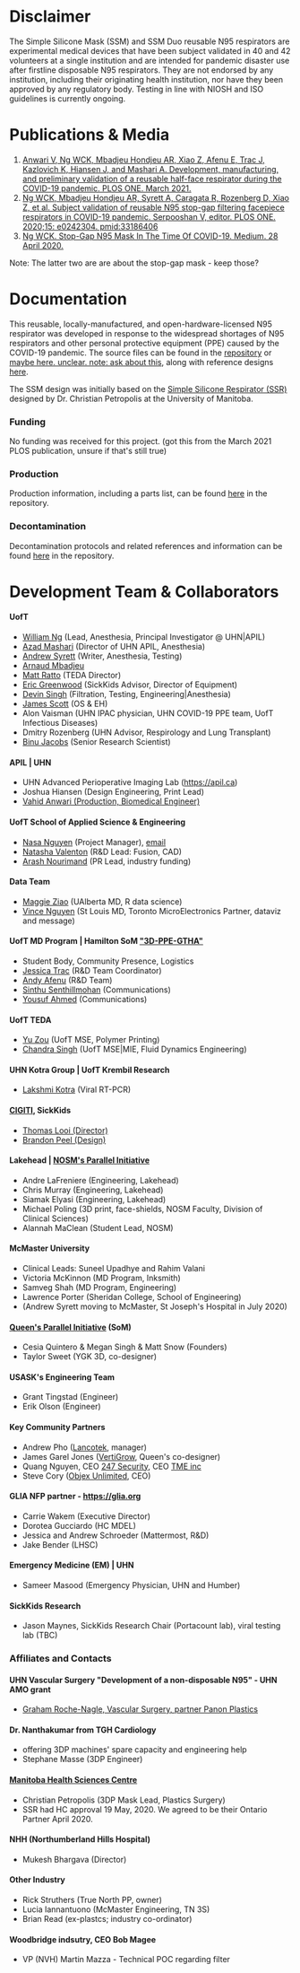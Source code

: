 # Disclaimer

The Simple Silicone Mask (SSM) and SSM Duo reusable N95 respirators are experimental medical devices that have been subject validated in 40 and 42 volunteers at a single institution and are intended for pandemic disaster use after firstline disposable N95 respirators. They are not endorsed by any institution, including their originating health institution, nor have they been approved by any regulatory body. Testing in line with NIOSH and ISO guidelines is currently ongoing.

# Publications & Media
1. [Anwari V, Ng WCK, Mbadjeu Hondjeu AR, Xiao Z, Afenu E, Trac J, Kazlovich K, Hiansen J, and Mashari A. Development, manufacturing, and preliminary validation of a reusable half-face respirator during the COVID-19 pandemic. PLOS ONE. March 2021.](https://journals.plos.org/plosone/article?id=10.1371/journal.pone.0247575)
2. [Ng WCK, Mbadjeu Hondjeu AR, Syrett A, Caragata R, Rozenberg D, Xiao Z, et al. Subject validation of reusable N95 stop-gap filtering facepiece respirators in COVID-19 pandemic. Serpooshan V, editor. PLOS ONE. 2020;15: e0242304. pmid:33186406](https://journals.plos.org/plosone/article?id=10.1371/journal.pone.0242304)
3. [Ng WCK. Stop-Gap N95 Mask In The Time Of COVID-19. Medium. 28 April 2020.](https://medium.com/@williamckng/stop-gap-n95-mask-in-the-time-of-covid-19-a615be38eb31)

Note: The latter two are are about the stop-gap mask - keep those?

# Documentation
This reusable, locally-manufactured, and open-hardware-licensed N95 respirator was developed in response to the widespread shortages of N95 respirators and other personal protective equipment (PPE) caused by the COVID-19 pandemic. The source files can be found in the [repository](https://github.com/tgh-apil/Reusable-N95-Respirator/tree/master/source%20files) or [maybe here. unclear. note: ask about this](https://github.com/tgh-apil/Reusable-N95-Respirator/tree/master/02-Design%20Types/Simple%20Silicone%20Mask%20%22SSM%22), along with reference designs [here](https://github.com/tgh-apil/Reusable-N95-Respirator/tree/master/11-References).

The SSM design was initially based on the [Simple Silicone Respirator (SSR)](https://github.com/cpetropolis/Simple-Silicone-Respirator) designed by Dr. Christian Petropolis at the University of Manitoba. 

### Funding
No funding was received for this project. (got this from the March 2021 PLOS publication, unsure if that's still true)

### Production
Production information, including a parts list, can be found [here](https://github.com/tgh-apil/Reusable-N95-Respirator/tree/master/03-Production) in the repository.

### Decontamination
Decontamination protocols and related references and information can be found [here](https://github.com/tgh-apil/Reusable-N95-Respirator/tree/master/06-Decontamination) in the repository.

# Development Team & Collaborators
#### UofT
- [William Ng](www.anesthesia.utoronto.ca/faculty/william-ck-ng) (Lead, Anesthesia, Principal Investigator @ UHN|APIL)
- [Azad Mashari](www.anesthesia.utoronto.ca/content/azad-mashari) (Director of UHN APIL, Anesthesia)
- [Andrew Syrett](doctors.cpso.on.ca/DoctorDetails/Syrett-Andrew-James/0295170-103261) (Writer, Anesthesia, Testing)
- [Arnaud Mbadjeu](www.anesthesia.utoronto.ca/sites/default/files/tgh_fellows_photos_jan_2020.pdf)
- [Matt Ratto](https://ischool.utoronto.ca/profile/matt-ratto/) (TEDA Director)
- [Eric Greenwood](www.anesthesia.utoronto.ca/content/eric-greenwood) (SickKids Advisor, Director of Equipment)
- [Devin Singh]() (Filtration, Testing, Engineering|Anesthesia)
- [James Scott](www.dlsph.utoronto.ca/faculty-profile/scott-james-a/) (OS & EH)
- Alon Vaisman (UHN IPAC physician, UHN COVID-19 PPE team, UofT Infectious Diseases)
- Dmitry Rozenberg (UHN Advisor, Respirology and Lung Transplant)
- [Binu Jacobs](www.linkedin.com/in/binu-jacob-98b53a95/) (Senior Research Scientist)

#### APIL | UHN
- UHN Advanced Perioperative Imaging Lab (https://apil.ca)
- Joshua Hiansen (Design Engineering, Print Lead)
- [Vahid Anwari (Production, Biomedical Engineer)](www.linkedin.com/in/vahid-anwari-3763973)

#### UofT School of Applied Science & Engineering
- [Nasa Nguyen](https://www.linkedin.com/in/nasanguyen/) (Project Manager), [email](mailto:nasa.nguyen@mail.utoronto.ca)
- [Natasha Valenton](https://www.linkedin.com/in/natasha-valenton/) (R&D Lead: Fusion, CAD)
- [Arash Nourimand](https://www.linkedin.com/in/arash-nourimand/) (PR Lead, industry funding)

#### Data Team
- [Maggie Ziao]() (UAlberta MD, R data science)
- [Vince Nguyen]() (St Louis MD, Toronto MicroElectronics Partner, dataviz and message)

#### UofT MD Program | Hamilton SoM ["3D-PPE-GTHA"](https://www.3dppegtha.ca) 
- Student Body, Community Presence, Logistics
- [Jessica Trac](https://www.linkedin.com/in/jessica-trac/) (R&D Team Coordinator)
- [Andy Afenu](https://www.linkedin.com/in/andy-edem-afenu-72048597/) (R&D Team)
- [Sinthu Senthillmohan](https://www.linkedin.com/in/sinthu-senthillmohan/) (Communications) 
- [Yousuf Ahmed](https://www.linkedin.com/in/yousufahmed4/) (Communications)

#### UofT TEDA
- [Yu Zou](https://www.linkedin.com/in/zouyubob/) (UofT MSE, Polymer Printing)
- [Chandra Singh]() (UofT MSE|MIE, Fluid Dynamics Engineering)

#### UHN Kotra Group | UofT Krembil Research
- [Lakshmi Kotra](https://pharmacy.utoronto.ca/faculty/lakshmi-kotra) (Viral RT-PCR)

#### [CIGITI](https://www.cigiti.ca), SickKids
- [Thomas Looi (Director)](https://www.linkedin.com/in/thomas-looi-ba657a8/)
- [Brandon Peel (Design)](https://www.linkedin.com/in/brandonpeel/)

#### Lakehead | [NOSM's Parallel Initiative](https://northernontarioppe.ca/) 
- Andre LaFreniere (Engineering, Lakehead)
- Chris Murray (Engineering, Lakehead)
- Siamak Elyasi (Engineering, Lakehead)
- Michael Poling (3D print, face-shields, NOSM Faculty, Division of Clinical Sciences)
- Alannah MaClean (Student Lead, NOSM)

#### McMaster University
- Clinical Leads: Suneel Upadhye and Rahim Valani
- Victoria McKinnon (MD Program, Inksmith)
- Samveg Shah (MD Program, Engineering)
- Lawrence Porter (Sheridan College, School of Engineering)
- (Andrew Syrett moving to McMaster, St Joseph's Hospital in July 2020)

#### [Queen's Parallel Initiative](http://ppekingston.squarespace.com/) (SoM)
- Cesia Quintero & Megan Singh & Matt Snow (Founders)
- Taylor Sweet (YGK 3D, co-designer)

#### USASK's Engineering Team
- Grant Tingstad (Engineer)
- Erik Olson (Engineer)

#### Key Community Partners
- Andrew Pho ([Lancotek](https://lancotek.com), manager)
- James Garel Jones ([VertiGrow](https://vertigrow.io), Queen's co-designer)
- Quang Nguyen, CEO [247 Security](https://www.247securityinc.com), CEO [TME inc](http://tme-inc.com)
- Steve Cory ([Objex Unlimited](https://objexunlimited.com/), CEO)

#### GLIA NFP partner - https://glia.org
- Carrie Wakem (Executive Director)
- Dorotea Gucciardo (HC MDEL)
- Jessica and Andrew Schroeder (Mattermost, R&D)
- Jake Bender (LHSC)

#### Emergency Medicine (EM) | UHN
- Sameer Masood (Emergency Physician, UHN and Humber)

#### SickKids Research
- Jason Maynes, SickKids Research Chair (Portacount lab), viral testing lab (TBC)

### Affiliates and Contacts
#### UHN Vascular Surgery "Development of a non-disposable N95" - UHN AMO grant
- [Graham Roche-Nagle, Vascular Surgery, partner Panon Plastics](https://surgery.utoronto.ca/content/graham-roche-nagle)

#### Dr. Nanthakumar from TGH Cardiology 
- offering 3DP machines' spare capacity and engineering help
- Stephane Masse (3DP Engineer)

#### [Manitoba Health Sciences Centre](https://github.com/cpetropolis/Simple-Silicone-Respirator)
- Christian Petropolis (3DP Mask Lead, Plastics Surgery)
- SSR had HC approval 19 May, 2020. We agreed to be their Ontario Partner April 2020.

#### NHH (Northumberland Hills Hospital)
- Mukesh Bhargava (Director)

#### Other Industry
- Rick Struthers (True North PP, owner)
- Lucia Iannantuono (McMaster Engineering, TN 3S)
- Brian Read (ex-plastcs; industry co-ordinator) 

#### Woodbridge indsutry, CEO Bob Magee
- VP (NVH) Martin Mazza - Technical POC regarding filter
